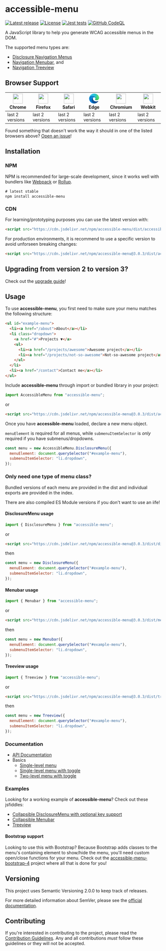 # accessible-menu

[![Latest release](https://img.shields.io/npm/v/accessible-menu?label=RELEASE&style=for-the-badge)](https://www.npmjs.com/package/accessible-menu)
[![License](https://img.shields.io/github/license/NickDJM/accessible-menu?style=for-the-badge)](/LICENSE)
[![Jest tests](https://img.shields.io/github/workflow/status/nickdjm/accessible-menu/Tests/3.x?label=Tests&style=for-the-badge)](https://github.com/NickDJM/accessible-menu/actions/workflows/test.yml)
[![GitHub CodeQL](https://img.shields.io/github/workflow/status/nickdjm/accessible-menu/CodeQL/3.x?label=CodeQL&style=for-the-badge)](https://github.com/NickDJM/accessible-menu/actions/workflows/codeql-analysis.yml)

A JavaScript library to help you generate WCAG accessible menus in the DOM.

The supported menu types are:

- [Disclosure Navigation Menus](https://www.w3.org/TR/wai-aria-practices-1.2/examples/disclosure/disclosure-navigation.html)
- [Navigation Menubar](https://www.w3.org/TR/wai-aria-practices-1.2/examples/menubar/menubar-1/menubar-1.html), and
- [Navigation Treeview](https://www.w3.org/TR/wai-aria-practices-1.2/examples/treeview/treeview-2/treeview-2a.html)

## Browser Support

| <img src="https://raw.githubusercontent.com/alrra/browser-logos/main/src/chrome/chrome.svg" role="presentation" width="32px" height="32px" /><br />Chrome | <img src="https://raw.githubusercontent.com/alrra/browser-logos/main/src/firefox/firefox.svg" role="presentation" width="32px" height="32px" /><br />Firefox | <img src="https://raw.githubusercontent.com/alrra/browser-logos/main/src/safari/safari_32x32.png" role="presentation" width="32px" height="32px" /><br />Safari  | <img src="https://raw.githubusercontent.com/alrra/browser-logos/main/src/edge/edge.svg" role="presentation" width="32px" height="32px" /><br />Edge | <img src="https://raw.githubusercontent.com/alrra/browser-logos/main/src/chromium/chromium.svg" role="presentation" width="32px" height="32px" /><br />Chromium | <img src="https://raw.githubusercontent.com/alrra/browser-logos/main/src/webkit/webkit.svg" role="presentation" width="32px" height="32px" /><br />Webkit |
| --- | --- | --- | --- | --- | --- |
| last 2 versions | last 2 versions | last 2 versions | last 2 versions | last 2 versions | last 2 versions |

Found something that doesn't work the way it should in one of the listed browsers above? [Open an issue](https://github.com/NickDJM/accessible-menu/issues/new?assignees=&labels=bug&template=bug_report.md&title=Bug%3A+%5BBrief+Description%5D)!

## Installation

### NPM

NPM is recommended for large-scale development, since it works well with bundlers like [Webpack](https://webpack.js.org/) or [Rollup](https://rollupjs.org/guide/en/).

```shell
# latest stable
npm install accessible-menu
```

### CDN

For learning/prototyping purposes you can use the latest version with:

```html
<script src="https://cdn.jsdelivr.net/npm/accessible-menu/dist/accessible-menu.js"></script>
```

For production environments, it is recommend to use a specific version to avoid unforseen breaking changes:

```html
<script src="https://cdn.jsdelivr.net/npm/accessible-menu@3.0.3/dist/accessible-menu.min.js"></script>
```

## Upgrading from version 2 to version 3?

Check out the [upgrade guide](docs/upgrading-from-v2-to-v3.md)!

## Usage

To use **accessible-menu**, you first need to make sure your menu matches the following structure:

```html
<ul id="example-menu">
  <li><a href="/about">About</a></li>
  <li class="dropdown">
    <a href="#">Projects ▼</a>
    <ul>
      <li><a href="/projects/awesome">Awesome project</a></li>
      <li><a href="/projects/not-so-awesome">Not-so-awesome project</a></li>
    </ul>
  </li>
  <li><a href="/contact">Contact me</a></li>
</ul>
```

Include **accessible-menu** through import or bundled library in your project:

```js
import AccessibleMenu from "accessible-menu";
```

or

```html
<script src="https://cdn.jsdelivr.net/npm/accessible-menu@3.0.3/dist/accessible-menu.min.js"></script>
```

Once you have **accessible-menu** loaded, declare a new menu object.

`menuElement` is required for all menus, while `submenuItemSelector` is _only_ required if you have submenus/dropdowns.

```js
const menu = new AccessibleMenu.DisclosureMenu({
  menuElement: document.querySelector("#example-menu"),
  submenuItemSelector: "li.dropdown",
});
```

### Only need one type of menu class?

Bundled versions of each menu are provided in the dist and individual exports are provided in the index.

There are also compiled ES Module versions if you don't want to use an iife!

#### DisclosureMenu usage

```js
import { DisclosureMenu } from "accessible-menu";
```

or

```html
<script src="https://cdn.jsdelivr.net/npm/accessible-menu@3.0.3/dist/disclosure-menu.min.js"></script>
```

then

```js
const menu = new DisclosureMenu({
  menuElement: document.querySelector("#example-menu"),
  submenuItemSelector: "li.dropdown",
});
```

#### Menubar usage

```js
import { Menubar } from "accessible-menu";
```

or

```html
<script src="https://cdn.jsdelivr.net/npm/accessible-menu@3.0.3/dist/menubar.min.js"></script>
```

then

```js
const menu = new Menubar({
  menuElement: document.querySelector("#example-menu"),
  submenuItemSelector: "li.dropdown",
});
```

#### Treeview usage

```js
import { Treeview } from "accessible-menu";
```

or

```html
<script src="https://cdn.jsdelivr.net/npm/accessible-menu@3.0.3/dist/treeview.min.js"></script>
```

then

```js
const menu = new Treeview({
  menuElement: document.querySelector("#example-menu"),
  submenuItemSelector: "li.dropdown",
});
```

### Documentation

- [API Documentation](https://accessible-menu.netlify.app/)
- Basics
  - [Single-level menu](docs/basics/single-level-menu.md)
  - [Single-level menu with toggle](docs/basics/single-level-menu-with-toggle.md)
  - [Two-level menu with toggle](docs/basics/two-level-menu-with-toggle.md)

### Examples

Looking for a working example of **accessible-menu**? Check out these jsfiddles:

- [Collapsible DisclosureMenu with optional key support](https://jsfiddle.net/NickDJM/boa82u0g/)
- [Collapsible Menubar](https://jsfiddle.net/NickDJM/4hpmtnLc/)
- [Treeview](https://jsfiddle.net/NickDJM/xzndc3u1/)

#### Bootstrap support

Looking to use this with Bootstrap? Because Bootstrap adds classes to the menu's containing element to show/hide the menu, you'll need custom open/close functions for your menu. Check out the [accessible-menu-bootstrap-4](https://www.npmjs.com/package/accessible-menu-bootstrap-4) project where all that is done for you!

## Versioning

This project uses Semantic Versioning 2.0.0 to keep track of releases.

For more detailed information about SemVer, please see the [official documentation](https://semver.org/).

## Contributing

If you're interested in contributing to the project, please read the [Contribution Guidelines](.github/CONTRIBUTING.md). Any and all contributions _must_ follow these guidelines or they will not be accepted.
